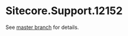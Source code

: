 # Sitecore.Support.12152

See [master branch](https://github.com/sitecoresupport/Sitecore.Support.12152) for details.